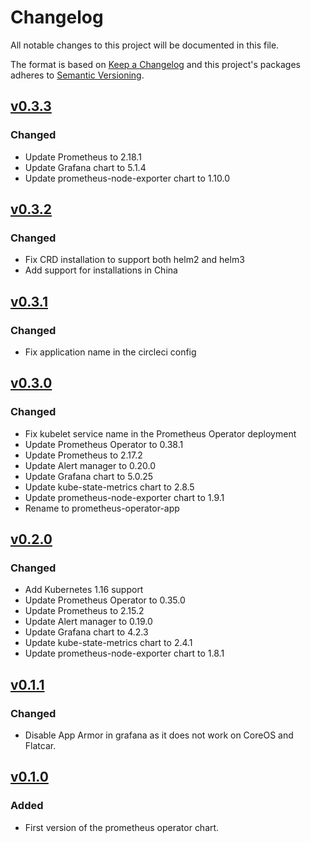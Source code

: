 # Changelog

All notable changes to this project will be documented in this file.

The format is based on [Keep a Changelog](http://keepachangelog.com/en/1.0.0/)
and this project's packages adheres to [Semantic Versioning](http://semver.org/spec/v2.0.0.html).

## [v0.3.3]

### Changed

- Update Prometheus to 2.18.1
- Update Grafana chart to 5.1.4
- Update prometheus-node-exporter chart to 1.10.0

## [v0.3.2]

### Changed
- Fix CRD installation to support both helm2 and helm3
- Add support for installations in China

## [v0.3.1]

### Changed
- Fix application name in the circleci config

## [v0.3.0]

### Changed
- Fix kubelet service name in the Prometheus Operator deployment 
- Update Prometheus Operator to 0.38.1
- Update Prometheus to 2.17.2
- Update Alert manager to 0.20.0
- Update Grafana chart to 5.0.25
- Update kube-state-metrics chart to 2.8.5
- Update prometheus-node-exporter chart to 1.9.1
- Rename to prometheus-operator-app

## [v0.2.0]

### Changed
- Add Kubernetes 1.16 support
- Update Prometheus Operator to 0.35.0
- Update Prometheus to 2.15.2
- Update Alert manager to 0.19.0
- Update Grafana chart to 4.2.3
- Update kube-state-metrics chart to 2.4.1
- Update prometheus-node-exporter chart to 1.8.1

## [v0.1.1]

### Changed

- Disable App Armor in grafana as it does not work on CoreOS and Flatcar.

## [v0.1.0]

### Added

- First version of the prometheus operator chart.

[Unreleased]: https://github.com/giantswarm/nginx-ingress-controller-app/compare/v0.3.3...master
[v0.3.3]: https://github.com/giantswarm/prometheus-operator-app/releases/tag/v0.3.3
[v0.3.2]: https://github.com/giantswarm/prometheus-operator-app/releases/tag/v0.3.2
[v0.3.1]: https://github.com/giantswarm/prometheus-operator-app/releases/tag/v0.3.1
[v0.3.0]: https://github.com/giantswarm/prometheus-operator-app/releases/tag/v0.3.0
[v0.2.0]: https://github.com/giantswarm/prometheus-operator-app/releases/tag/v0.2.0
[v0.1.1]: https://github.com/giantswarm/prometheus-operator-app/releases/tag/v0.1.1
[v0.1.0]: https://github.com/giantswarm/prometheus-operator-app/releases/tag/v0.1.0
